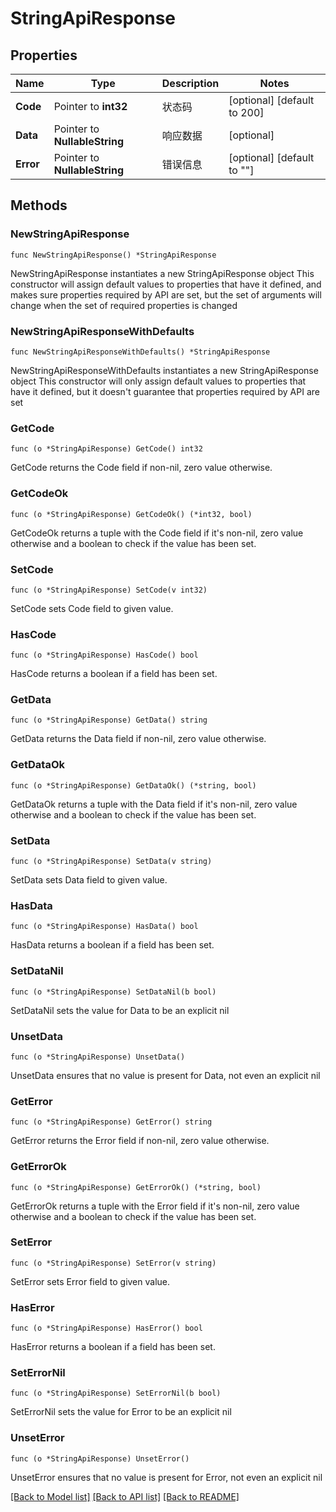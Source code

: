 # StringApiResponse

## Properties

Name | Type | Description | Notes
------------ | ------------- | ------------- | -------------
**Code** | Pointer to **int32** | 状态码 | [optional] [default to 200]
**Data** | Pointer to **NullableString** | 响应数据 | [optional] 
**Error** | Pointer to **NullableString** | 错误信息 | [optional] [default to ""]

## Methods

### NewStringApiResponse

`func NewStringApiResponse() *StringApiResponse`

NewStringApiResponse instantiates a new StringApiResponse object
This constructor will assign default values to properties that have it defined,
and makes sure properties required by API are set, but the set of arguments
will change when the set of required properties is changed

### NewStringApiResponseWithDefaults

`func NewStringApiResponseWithDefaults() *StringApiResponse`

NewStringApiResponseWithDefaults instantiates a new StringApiResponse object
This constructor will only assign default values to properties that have it defined,
but it doesn't guarantee that properties required by API are set

### GetCode

`func (o *StringApiResponse) GetCode() int32`

GetCode returns the Code field if non-nil, zero value otherwise.

### GetCodeOk

`func (o *StringApiResponse) GetCodeOk() (*int32, bool)`

GetCodeOk returns a tuple with the Code field if it's non-nil, zero value otherwise
and a boolean to check if the value has been set.

### SetCode

`func (o *StringApiResponse) SetCode(v int32)`

SetCode sets Code field to given value.

### HasCode

`func (o *StringApiResponse) HasCode() bool`

HasCode returns a boolean if a field has been set.

### GetData

`func (o *StringApiResponse) GetData() string`

GetData returns the Data field if non-nil, zero value otherwise.

### GetDataOk

`func (o *StringApiResponse) GetDataOk() (*string, bool)`

GetDataOk returns a tuple with the Data field if it's non-nil, zero value otherwise
and a boolean to check if the value has been set.

### SetData

`func (o *StringApiResponse) SetData(v string)`

SetData sets Data field to given value.

### HasData

`func (o *StringApiResponse) HasData() bool`

HasData returns a boolean if a field has been set.

### SetDataNil

`func (o *StringApiResponse) SetDataNil(b bool)`

 SetDataNil sets the value for Data to be an explicit nil

### UnsetData
`func (o *StringApiResponse) UnsetData()`

UnsetData ensures that no value is present for Data, not even an explicit nil
### GetError

`func (o *StringApiResponse) GetError() string`

GetError returns the Error field if non-nil, zero value otherwise.

### GetErrorOk

`func (o *StringApiResponse) GetErrorOk() (*string, bool)`

GetErrorOk returns a tuple with the Error field if it's non-nil, zero value otherwise
and a boolean to check if the value has been set.

### SetError

`func (o *StringApiResponse) SetError(v string)`

SetError sets Error field to given value.

### HasError

`func (o *StringApiResponse) HasError() bool`

HasError returns a boolean if a field has been set.

### SetErrorNil

`func (o *StringApiResponse) SetErrorNil(b bool)`

 SetErrorNil sets the value for Error to be an explicit nil

### UnsetError
`func (o *StringApiResponse) UnsetError()`

UnsetError ensures that no value is present for Error, not even an explicit nil

[[Back to Model list]](../README.md#documentation-for-models) [[Back to API list]](../README.md#documentation-for-api-endpoints) [[Back to README]](../README.md)


